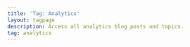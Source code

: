 ```yaml
---
title: 'Tag: Analytics'
layout: tagpage
description: Access all analytics blog posts and topics.
tag: analytics
---
```

